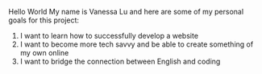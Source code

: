 Hello World
My name is Vanessa Lu and here are some of my personal goals for this project:
1) I want to learn how to successfully develop a website
2) I want to become more tech savvy and be able to create something of my own online
3) I want to bridge the connection between English and coding
